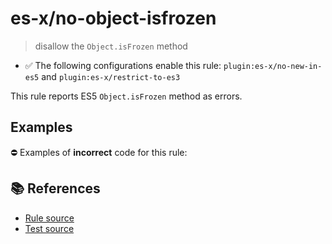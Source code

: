 # es-x/no-object-isfrozen
> disallow the `Object.isFrozen` method

- ✅ The following configurations enable this rule: `plugin:es-x/no-new-in-es5` and `plugin:es-x/restrict-to-es3`

This rule reports ES5 `Object.isFrozen` method as errors.

## Examples

⛔ Examples of **incorrect** code for this rule:

<eslint-playground type="bad" code="/*eslint es-x/no-object-isfrozen: error */
var frozen = Object.isFrozen(obj)
" />

## 📚 References

- [Rule source](https://github.com/ota-meshi/eslint-plugin-es-x/blob/v4.1.0/lib/rules/no-object-isfrozen.js)
- [Test source](https://github.com/ota-meshi/eslint-plugin-es-x/blob/v4.1.0/tests/lib/rules/no-object-isfrozen.js)
